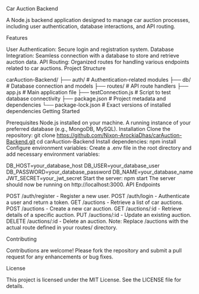 Car Auction Backend

A Node.js backend application designed to manage car auction processes, including user authentication, database interactions, and API routing.

Features

User Authentication: Secure login and registration system.
Database Integration: Seamless connection with a database to store and retrieve auction data.
API Routing: Organized routes for handling various endpoints related to car auctions.
Project Structure

carAuction-Backend/
├── auth/                 # Authentication-related modules
├── db/                   # Database connection and models
├── routes/               # API route handlers
├── app.js                # Main application file
├── testConnection.js     # Script to test database connectivity
├── package.json          # Project metadata and dependencies
└── package-lock.json     # Exact versions of installed dependencies
Getting Started

Prerequisites
Node.js installed on your machine.
A running instance of your preferred database (e.g., MongoDB, MySQL).
Installation
Clone the repository:
git clone https://github.com/Nixon-ArockiaDhas/carAuction-Backend.git
cd carAuction-Backend
Install dependencies:
npm install
Configure environment variables:
Create a .env file in the root directory and add necessary environment variables:

DB_HOST=your_database_host
DB_USER=your_database_user
DB_PASSWORD=your_database_password
DB_NAME=your_database_name
JWT_SECRET=your_jwt_secret
Start the server:
npm start
The server should now be running on http://localhost:3000.
API Endpoints

POST /auth/register - Register a new user.
POST /auth/login - Authenticate a user and return a token.
GET /auctions - Retrieve a list of car auctions.
POST /auctions - Create a new car auction.
GET /auctions/:id - Retrieve details of a specific auction.
PUT /auctions/:id - Update an existing auction.
DELETE /auctions/:id - Delete an auction.
Note: Replace /auctions with the actual route defined in your routes/ directory.

Contributing

Contributions are welcome! Please fork the repository and submit a pull request for any enhancements or bug fixes.

License

This project is licensed under the MIT License. See the LICENSE file for details.
